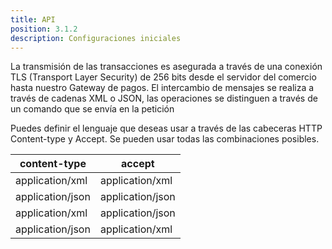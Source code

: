 ```yaml
---
title: API
position: 3.1.2
description: Configuraciones iniciales
---
```


La transmisión de las transacciones es asegurada a través de una conexión TLS (Transport Layer Security) de 256 bits desde el servidor del comercio hasta nuestro Gateway de pagos. El intercambio de mensajes se realiza a través de cadenas XML o JSON, las operaciones se distinguen a través de un comando que se envía en la petición

Puedes definir el lenguaje que deseas usar a través de las cabeceras HTTP Content-type y Accept. Se pueden usar todas las combinaciones posibles.

|content-type|accept|
|---|---|
|application/xml|application/xml|
|application/json|application/json|
|application/xml|application/json|
|application/json|application/xml|
